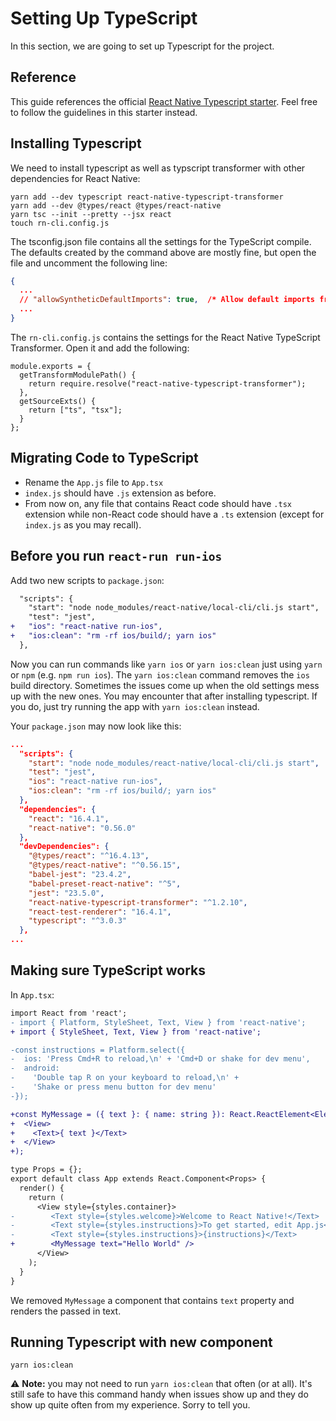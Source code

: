 # Setting Up TypeScript

In this section, we are going to set up Typescript for the project.

## Reference

This guide references the official [React Native Typescript starter](https://github.com/Microsoft/TypeScript-React-Native-Starter). Feel free to follow the guidelines in this starter instead.

## Installing Typescript

We need to install typescript as well as typscript transformer with other dependencies for React Native:

```
yarn add --dev typescript react-native-typescript-transformer
yarn add --dev @types/react @types/react-native
yarn tsc --init --pretty --jsx react
touch rn-cli.config.js
```

The tsconfig.json file contains all the settings for the TypeScript compile. The defaults created by the command above are mostly fine, but open the file and uncomment the following line:

```json
{
  ...
  // "allowSyntheticDefaultImports": true,  /* Allow default imports from modules with no default export. This does not affect code emit, just typechecking. */
  ...
}
```

The `rn-cli.config.js` contains the settings for the React Native TypeScript Transformer. Open it and add the following:

```
module.exports = {
  getTransformModulePath() {
    return require.resolve("react-native-typescript-transformer");
  },
  getSourceExts() {
    return ["ts", "tsx"];
  }
};
```

## Migrating Code to TypeScript

- Rename the `App.js` file to `App.tsx`
- `index.js` should have `.js` extension as before.
- From now on, any file that contains React code should have `.tsx` extension while non-React code should have a `.ts` extension (except for `index.js` as you may recall).

## Before you run `react-run run-ios`

Add two new scripts to `package.json`:

```diff
  "scripts": {
    "start": "node node_modules/react-native/local-cli/cli.js start",
    "test": "jest",
+   "ios": "react-native run-ios",
+   "ios:clean": "rm -rf ios/build/; yarn ios"
  },
```

Now you can run commands like `yarn ios` or `yarn ios:clean` just using `yarn` or `npm` (e.g. `npm run ios`). The `yarn ios:clean` command removes the `ios` build directory. Sometimes the issues come up when the old settings mess up with the new ones. You may encounter that after installing typescript. If you do, just try running the app with `yarn ios:clean` instead.

Your `package.json` may now look like this:

```json
...
  "scripts": {
    "start": "node node_modules/react-native/local-cli/cli.js start",
    "test": "jest",
    "ios": "react-native run-ios",
    "ios:clean": "rm -rf ios/build/; yarn ios"
  },
  "dependencies": {
    "react": "16.4.1",
    "react-native": "0.56.0"
  },
  "devDependencies": {
    "@types/react": "^16.4.13",
    "@types/react-native": "^0.56.15",
    "babel-jest": "23.4.2",
    "babel-preset-react-native": "^5",
    "jest": "23.5.0",
    "react-native-typescript-transformer": "^1.2.10",
    "react-test-renderer": "16.4.1",
    "typescript": "^3.0.3"
  },
...
```

## Making sure TypeScript works

In `App.tsx`:

```diff
import React from 'react';
- import { Platform, StyleSheet, Text, View } from 'react-native';
+ import { StyleSheet, Text, View } from 'react-native';

-const instructions = Platform.select({
-  ios: 'Press Cmd+R to reload,\n' + 'Cmd+D or shake for dev menu',
-  android:
-    'Double tap R on your keyboard to reload,\n' +
-    'Shake or press menu button for dev menu'
-});

+const MyMessage = ({ text }: { name: string }): React.ReactElement<Element> => (
+  <View>
+    <Text>{ text }</Text>
+  </View>
+);

type Props = {};
export default class App extends React.Component<Props> {
  render() {
    return (
      <View style={styles.container}>
-        <Text style={styles.welcome}>Welcome to React Native!</Text>
-        <Text style={styles.instructions}>To get started, edit App.js</Text>
-        <Text style={styles.instructions}>{instructions}</Text>
+        <MyMessage text="Hello World" />
      </View>
    );
  }
}
```

We removed `MyMessage` a component that contains `text` property and renders the passed in text.

## Running Typescript with new component

```shell
yarn ios:clean
```

:warning: **Note:** you may not need to run `yarn ios:clean` that often (or at all). It's still safe to have this command handy when issues show up and they do show up quite often from my experience. Sorry to tell you.
